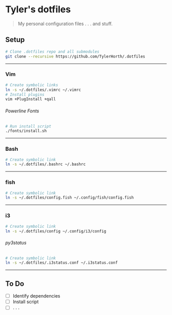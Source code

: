 # Tyler's dotfiles
> My personal configuration files . . . and stuff.

## Setup
```bash
# Clone .dotfiles repo and all submodules
git clone --recursive https://github.com/TylerHorth/.dotfiles
```
----
### Vim
```bash
# Create symbolic links
ln -s ~/.dotfiles/.vimrc ~/.vimrc
# Install plugins
vim +PlugInstall +qall
```
###### Powerline Fonts
```bash
# Run install script
./fonts/install.sh
```
----
### Bash
```bash
# Create symbolic link
ln -s ~/.dotfiles/.bashrc ~/.bashrc
```
----  
### fish
```bash
# Create symbolic link
ln -s ~/.dotfiles/config.fish ~/.config/fish/config.fish
```
----
### i3
```bash
# Create symbolic link
ln -s ~/.dotfiles/config ~/.config/i3/config 
```
###### py3status
```bash
# Create symbolic link
ln -s ~/.dotfiles/.i3status.conf ~/.i3status.conf
```
----  
## To Do
- [ ] Identify dependencies
- [ ] Install script
- [ ] . . . 

